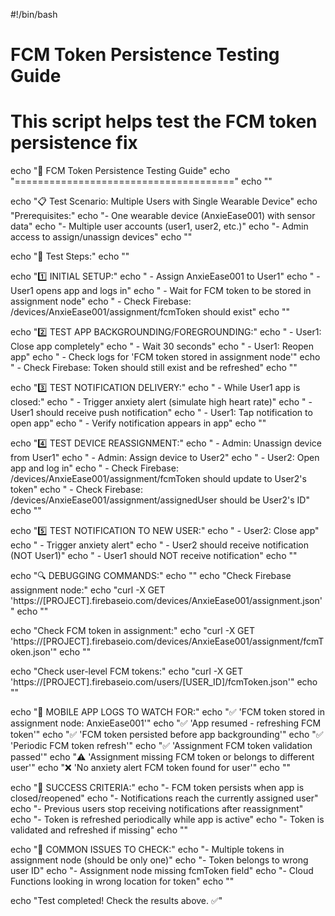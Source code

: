 #!/bin/bash

# FCM Token Persistence Testing Guide

# This script helps test the FCM token persistence fix

echo "🧪 FCM Token Persistence Testing Guide"
echo "======================================"
echo ""

echo "📋 Test Scenario: Multiple Users with Single Wearable Device"
echo "Prerequisites:"
echo "- One wearable device (AnxieEase001) with sensor data"
echo "- Multiple user accounts (user1, user2, etc.)"
echo "- Admin access to assign/unassign devices"
echo ""

echo "🔧 Test Steps:"
echo ""

echo "1️⃣ INITIAL SETUP:"
echo " - Assign AnxieEase001 to User1"
echo " - User1 opens app and logs in"
echo " - Wait for FCM token to be stored in assignment node"
echo " - Check Firebase: /devices/AnxieEase001/assignment/fcmToken should exist"
echo ""

echo "2️⃣ TEST APP BACKGROUNDING/FOREGROUNDING:"
echo " - User1: Close app completely"
echo " - Wait 30 seconds"
echo " - User1: Reopen app"
echo " - Check logs for 'FCM token stored in assignment node'"
echo " - Check Firebase: Token should still exist and be refreshed"
echo ""

echo "3️⃣ TEST NOTIFICATION DELIVERY:"
echo " - While User1 app is closed:"
echo " - Trigger anxiety alert (simulate high heart rate)"
echo " - User1 should receive push notification"
echo " - User1: Tap notification to open app"
echo " - Verify notification appears in app"
echo ""

echo "4️⃣ TEST DEVICE REASSIGNMENT:"
echo " - Admin: Unassign device from User1"
echo " - Admin: Assign device to User2"
echo " - User2: Open app and log in"
echo " - Check Firebase: /devices/AnxieEase001/assignment/fcmToken should update to User2's token"
echo " - Check Firebase: /devices/AnxieEase001/assignment/assignedUser should be User2's ID"
echo ""

echo "5️⃣ TEST NOTIFICATION TO NEW USER:"
echo " - User2: Close app"
echo " - Trigger anxiety alert"
echo " - User2 should receive notification (NOT User1)"
echo " - User1 should NOT receive notification"
echo ""

echo "🔍 DEBUGGING COMMANDS:"
echo ""
echo "Check Firebase assignment node:"
echo "curl -X GET 'https://[PROJECT].firebaseio.com/devices/AnxieEase001/assignment.json'"
echo ""

echo "Check FCM token in assignment:"
echo "curl -X GET 'https://[PROJECT].firebaseio.com/devices/AnxieEase001/assignment/fcmToken.json'"
echo ""

echo "Check user-level FCM tokens:"
echo "curl -X GET 'https://[PROJECT].firebaseio.com/users/[USER_ID]/fcmToken.json'"
echo ""

echo "📱 MOBILE APP LOGS TO WATCH FOR:"
echo "✅ 'FCM token stored in assignment node: AnxieEase001'"
echo "✅ 'App resumed - refreshing FCM token'"
echo "✅ 'FCM token persisted before app backgrounding'"
echo "✅ 'Periodic FCM token refresh'"
echo "✅ 'Assignment FCM token validation passed'"
echo "⚠️ 'Assignment missing FCM token or belongs to different user'"
echo "❌ 'No anxiety alert FCM token found for user'"
echo ""

echo "🎯 SUCCESS CRITERIA:"
echo "- FCM token persists when app is closed/reopened"
echo "- Notifications reach the currently assigned user"
echo "- Previous users stop receiving notifications after reassignment"
echo "- Token is refreshed periodically while app is active"
echo "- Token is validated and refreshed if missing"
echo ""

echo "🚨 COMMON ISSUES TO CHECK:"
echo "- Multiple tokens in assignment node (should be only one)"
echo "- Token belongs to wrong user ID"
echo "- Assignment node missing fcmToken field"
echo "- Cloud Functions looking in wrong location for token"
echo ""

echo "Test completed! Check the results above. ✅"
